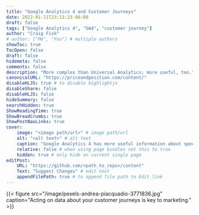 ```yaml
---
title: "Google Analytics 4 and Customer Journeys"
date: 2022-01-11T23:13:23-06:00
draft: false
tags: ["Google Analytics 4", "GA4", "customer journey"]
author: "Craig Fisk"
# author: ["Me", "You"] # multiple authors
showToc: true
TocOpen: false
draft: false
hidemeta: false
comments: false
description: "More complex than Universal Analytics; more useful, too."
canonicalURL: "https://priceandposition.com/content/"
disableHLJS: true # to disable highlightjs
disableShare: false
disableHLJS: false
hideSummary: false
searchHidden: true
ShowReadingTime: true
ShowBreadCrumbs: true
ShowPostNavLinks: true
cover:
    image: "<image path/url>" # image path/url
    alt: "<alt text>" # alt text
    caption: "Google Analytics 4 has more useful information about specific customer actions, but takes more work to configure." # display caption under cover
    relative: false # when using page bundles set this to true
    hidden: true # only hide on current single page
editPost:
    URL: "https://github.com/<path_to_repo>/content"
    Text: "Suggest Changes" # edit text
    appendFilePath: true # to append file path to Edit link
---
```


{{< figure src="/image/pexels-andrea-piacquadio-3771836.jpg" caption="Acting on data about your customer journeys is key to marketing." >}}